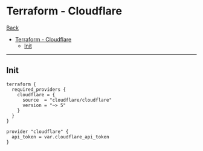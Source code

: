 # Terraform - Cloudflare

[Back](../../README.md)

- [Terraform - Cloudflare](#terraform---cloudflare)
  - [Init](#init)

---

## Init

```hcl
terraform {
  required_providers {
    cloudflare = {
      source  = "cloudflare/cloudflare"
      version = "~> 5"
    }
  }
}

provider "cloudflare" {
  api_token = var.cloudflare_api_token
}
```
